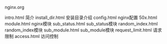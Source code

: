 nginx.org

intro.html         简介
install_dir.html   安装目录介绍 
config.html        nginx配置
50x.html
module.html        nginx模块
sub_status.html    sub_status模块
random_index.html  random_index模块
sub_module.html    sub_module模块
request_limit.html 请求限制
access.html        访问控制